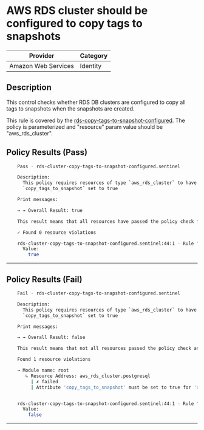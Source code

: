 # AWS RDS cluster should be configured to copy tags to snapshots

| Provider            | Category |
|---------------------|----------|
| Amazon Web Services | Identity |

## Description

This control checks whether RDS DB clusters are configured to copy all tags to snapshots when the snapshots are created.

This rule is covered by the [rds-copy-tags-to-snapshot-configured](https://github.com/hashicorp/policy-library-FSBP-Policy-Set-for-AWS-Terraform/blob/main/policies/rds/rds-copy-tags-to-snapshot-configured.sentinel).
The policy is parameterized and "resource" param value should be "aws_rds_cluster".

## Policy Results (Pass)
```bash
    Pass - rds-cluster-copy-tags-to-snapshot-configured.sentinel

    Description:
      This policy requires resources of type `aws_rds_cluster` to have
      `copy_tags_to_snapshot` set to true

    Print messages:

    → → Overall Result: true

    This result means that all resources have passed the policy check for the policy rds-cluster-copy-tags-to-snapshot-configured.

    ✓ Found 0 resource violations

    rds-cluster-copy-tags-to-snapshot-configured.sentinel:44:1 - Rule "main"
      Value:
        true

```

---

## Policy Results (Fail)
```bash
    Fail - rds-cluster-copy-tags-to-snapshot-configured.sentinel

    Description:
      This policy requires resources of type `aws_rds_cluster` to have
      `copy_tags_to_snapshot` set to true

    Print messages:

    → → Overall Result: false

    This result means that not all resources passed the policy check and the protected behavior is not allowed for the policy rds-cluster-copy-tags-to-snapshot-configured.

    Found 1 resource violations

    → Module name: root
       ↳ Resource Address: aws_rds_cluster.postgresql
         | ✗ failed
         | Attribute 'copy_tags_to_snapshot' must be set to true for 'aws_rds_cluster' resources. Refer to https://docs.aws.amazon.com/securityhub/latest/userguide/rds-controls.html#rds-16 for more details.


    rds-cluster-copy-tags-to-snapshot-configured.sentinel:44:1 - Rule "main"
      Value:
        false

```

---